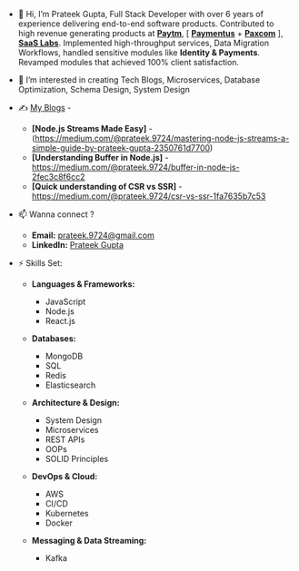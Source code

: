 - 👋 Hi, I’m Prateek Gupta, Full Stack Developer with over 6 years of experience delivering end-to-end software products.
      Contributed to high revenue generating products at [**Paytm**](https://paytm.com/), [ [**Paymentus**](https://www.paymentus.com/) + [**Paxcom**](https://paxcom.ai/) ], [**SaaS Labs**](https://www.saaslabs.co/).
      Implemented high-throughput services, Data Migration Workflows, handled sensitive modules like **Identity & Payments**.
      Revamped modules that achieved 100% client satisfaction.
  
- 👀 I’m interested in creating Tech Blogs, Microservices, Database Optimization, Schema Design, System Design
- ✍️ [My Blogs](https://medium.com/@prateek.9724) -
     - **[Node.js Streams Made Easy]** - (https://medium.com/@prateek.9724/mastering-node-js-streams-a-simple-guide-by-prateek-gupta-2350761d7700)
     - **[Understanding Buffer in Node.js]** - https://medium.com/@prateek.9724/buffer-in-node-js-2fec3c8f6cc2
     - **[Quick understanding of CSR vs SSR]** - https://medium.com/@prateek.9724/csr-vs-ssr-1fa7635b7c53

- 📫 Wanna connect ?  
     - **Email:** [prateek.9724@gmail.com](mailto:prateek.9724@gmail.com)
     - **LinkedIn:** [Prateek Gupta](https://www.linkedin.com/in/prateekgupta24)

- ⚡ Skills Set:
    - **Languages & Frameworks:**
      - JavaScript
      - Node.js
      - React.js

    - **Databases:**
      - MongoDB
      - SQL
      - Redis
      - Elasticsearch

    - **Architecture & Design:**
      - System Design
      - Microservices
      - REST APIs
      - OOPs
      - SOLID Principles

    - **DevOps & Cloud:**
      - AWS
      - CI/CD
      - Kubernetes
      - Docker

    - **Messaging & Data Streaming:**
      - Kafka


